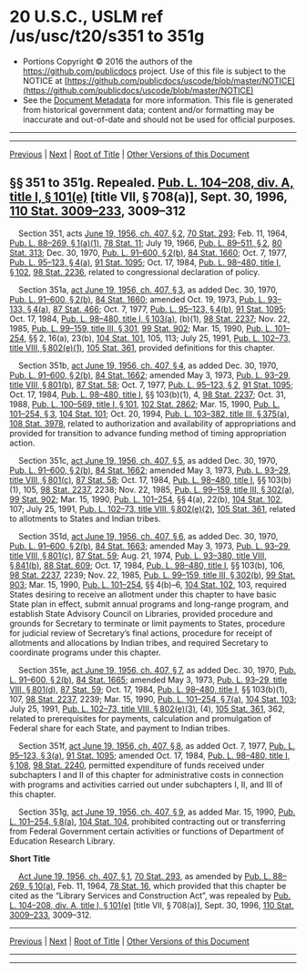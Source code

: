 ---
---

# 20 U.S.C., USLM ref /us/usc/t20/s351 to 351g

* Portions Copyright © 2016 the authors of the https://github.com/publicdocs project.
  Use of this file is subject to the NOTICE at [https://github.com/publicdocs/uscode/blob/master/NOTICE](https://github.com/publicdocs/uscode/blob/master/NOTICE)
* See the [Document Metadata](././../../../..//README.md) for more information.
  This file is generated from historical government data; content and/or formatting may be inaccurate and out-of-date and should not be used for official purposes.

----------
----------

[Previous](./../../../..//us/usc/t20/ch16/m__us_usc_t20_ch16.md) | [Next](./../../../..//us/usc/t20/ch16/schI/m__us_usc_t20_ch16_schI.md) | [Root of Title](./../../../../) | [Other Versions of this Document](https://publicdocs.github.io/go/links?ns=uslm&ref=%2Fus%2Fusc%2Ft20%2Fs351+to+351g)

## §§ 351 to 351g. Repealed. [Pub. L. 104–208, div. A, title I, § 101(e)][/us/pl/104/208/s101/e] \[title VII, § 708(a)\], Sept. 30, 1996, [110 Stat. 3009–233][/us/stat/110/3009-233], 3009–312

    Section 351, acts [June 19, 1956, ch. 407, § 2][/us/act/1956-06-19/ch407/s2], [70 Stat. 293][/us/stat/70/293]; Feb. 11, 1964, [Pub. L. 88–269, § 1(a)(1)][/us/pl/88/269/s1/a/1], [78 Stat. 11][/us/stat/78/11]; July 19, 1966, [Pub. L. 89–511, § 2][/us/pl/89/511/s2], [80 Stat. 313][/us/stat/80/313]; Dec. 30, 1970, [Pub. L. 91–600, § 2(b)][/us/pl/91/600/s2/b], [84 Stat. 1660][/us/stat/84/1660]; Oct. 7, 1977, [Pub. L. 95–123, § 4(a)][/us/pl/95/123/s4/a], [91 Stat. 1095][/us/stat/91/1095]; Oct. 17, 1984, [Pub. L. 98–480, title I, § 102][/us/pl/98/480/s102], [98 Stat. 2236][/us/stat/98/2236], related to congressional declaration of policy.

    Section 351a, [act June 19, 1956, ch. 407, § 3][/us/act/1956-06-19/ch407/s3], as added Dec. 30, 1970, [Pub. L. 91–600, § 2(b)][/us/pl/91/600/s2/b], [84 Stat. 1660][/us/stat/84/1660]; amended Oct. 19, 1973, [Pub. L. 93–133, § 4(a)][/us/pl/93/133/s4/a], [87 Stat. 466][/us/stat/87/466]; Oct. 7, 1977, [Pub. L. 95–123, § 4(b)][/us/pl/95/123/s4/b], [91 Stat. 1095][/us/stat/91/1095]; Oct. 17, 1984, [Pub. L. 98–480, title I, § 103(a)][/us/pl/98/480/s103/a], (b)(1), [98 Stat. 2237][/us/stat/98/2237]; Nov. 22, 1985, [Pub. L. 99–159, title III, § 301][/us/pl/99/159/s301], [99 Stat. 902][/us/stat/99/902]; Mar. 15, 1990, [Pub. L. 101–254][/us/pl/101/254], §§ 2, 16(a), 23(b), [104 Stat. 101][/us/stat/104/101], 105, 113; July 25, 1991, [Pub. L. 102–73, title VIII, § 802(e)(1)][/us/pl/102/73/s802/e/1], [105 Stat. 361][/us/stat/105/361], provided definitions for this chapter.

    Section 351b, [act June 19, 1956, ch. 407, § 4][/us/act/1956-06-19/ch407/s4], as added Dec. 30, 1970, [Pub. L. 91–600, § 2(b)][/us/pl/91/600/s2/b], [84 Stat. 1662][/us/stat/84/1662]; amended May 3, 1973, [Pub. L. 93–29, title VIII, § 801(b)][/us/pl/93/29/s801/b], [87 Stat. 58][/us/stat/87/58]; Oct. 7, 1977, [Pub. L. 95–123, § 2][/us/pl/95/123/s2], [91 Stat. 1095][/us/stat/91/1095]; Oct. 17, 1984, [Pub. L. 98–480, title I][/us/pl/98/480], §§ 103(b)(1), 4, [98 Stat. 2237][/us/stat/98/2237]; Oct. 31, 1988, [Pub. L. 100–569, title I, § 101][/us/pl/100/569/s101], [102 Stat. 2862][/us/stat/102/2862]; Mar. 15, 1990, [Pub. L. 101–254, § 3][/us/pl/101/254/s3], [104 Stat. 101][/us/stat/104/101]; Oct. 20, 1994, [Pub. L. 103–382, title III, § 375(a)][/us/pl/103/382/s375/a], [108 Stat. 3978][/us/stat/108/3978], related to authorization and availability of appropriations and provided for transition to advance funding method of timing appropriation action.

    Section 351c, [act June 19, 1956, ch. 407, § 5][/us/act/1956-06-19/ch407/s5], as added Dec. 30, 1970, [Pub. L. 91–600, § 2(b)][/us/pl/91/600/s2/b], [84 Stat. 1662][/us/stat/84/1662]; amended May 3, 1973, [Pub. L. 93–29, title VIII, § 801(c)][/us/pl/93/29/s801/c], [87 Stat. 58][/us/stat/87/58]; Oct. 17, 1984, [Pub. L. 98–480, title I][/us/pl/98/480], §§ 103(b)(1), 105, [98 Stat. 2237][/us/stat/98/2237], 2238; Nov. 22, 1985, [Pub. L. 99–159, title III, § 302(a)][/us/pl/99/159/s302/a], [99 Stat. 902][/us/stat/99/902]; Mar. 15, 1990, [Pub. L. 101–254][/us/pl/101/254], §§ 4(a), 22(b), [104 Stat. 102][/us/stat/104/102], 107; July 25, 1991, [Pub. L. 102–73, title VIII, § 802(e)(2)][/us/pl/102/73/s802/e/2], [105 Stat. 361][/us/stat/105/361], related to allotments to States and Indian tribes.

    Section 351d, [act June 19, 1956, ch. 407, § 6][/us/act/1956-06-19/ch407/s6], as added Dec. 30, 1970, [Pub. L. 91–600, § 2(b)][/us/pl/91/600/s2/b], [84 Stat. 1663][/us/stat/84/1663]; amended May 3, 1973, [Pub. L. 93–29, title VIII, § 801(c)][/us/pl/93/29/s801/c], [87 Stat. 59][/us/stat/87/59]; Aug. 21, 1974, [Pub. L. 93–380, title VIII, § 841(b)][/us/pl/93/380/s841/b], [88 Stat. 609][/us/stat/88/609]; Oct. 17, 1984, [Pub. L. 98–480, title I][/us/pl/98/480], §§ 103(b), 106, [98 Stat. 2237][/us/stat/98/2237], 2239; Nov. 22, 1985, [Pub. L. 99–159, title III, § 302(b)][/us/pl/99/159/s302/b], [99 Stat. 903][/us/stat/99/903]; Mar. 15, 1990, [Pub. L. 101–254][/us/pl/101/254], §§ 4(b)–6, [104 Stat. 102][/us/stat/104/102], 103, required States desiring to receive an allotment under this chapter to have basic State plan in effect, submit annual programs and long-range program, and establish State Advisory Council on Libraries, provided procedure and grounds for Secretary to terminate or limit payments to States, procedure for judicial review of Secretary’s final actions, procedure for receipt of allotments and allocations by Indian tribes, and required Secretary to coordinate programs under this chapter.

    Section 351e, [act June 19, 1956, ch. 407, § 7][/us/act/1956-06-19/ch407/s7], as added Dec. 30, 1970, [Pub. L. 91–600, § 2(b)][/us/pl/91/600/s2/b], [84 Stat. 1665][/us/stat/84/1665]; amended May 3, 1973, [Pub. L. 93–29, title VIII, § 801(d)][/us/pl/93/29/s801/d], [87 Stat. 59][/us/stat/87/59]; Oct. 17, 1984, [Pub. L. 98–480, title I][/us/pl/98/480], §§ 103(b)(1), 107, [98 Stat. 2237][/us/stat/98/2237], 2239; Mar. 15, 1990, [Pub. L. 101–254, § 7(a)][/us/pl/101/254/s7/a], [104 Stat. 103][/us/stat/104/103]; July 25, 1991, [Pub. L. 102–73, title VIII, § 802(e)(3)][/us/pl/102/73/s802/e/3], (4), [105 Stat. 361][/us/stat/105/361], 362, related to prerequisites for payments, calculation and promulgation of Federal share for each State, and payment to Indian tribes.

    Section 351f, [act June 19, 1956, ch. 407, § 8][/us/act/1956-06-19/ch407/s8], as added Oct. 7, 1977, [Pub. L. 95–123, § 3(a)][/us/pl/95/123/s3/a], [91 Stat. 1095][/us/stat/91/1095]; amended Oct. 17, 1984, [Pub. L. 98–480, title I, § 108][/us/pl/98/480/s108], [98 Stat. 2240][/us/stat/98/2240], permitted expenditure of funds received under subchapters I and II of this chapter for administrative costs in connection with programs and activities carried out under subchapters I, II, and III of this chapter.

    Section 351g, [act June 19, 1956, ch. 407, § 9][/us/act/1956-06-19/ch407/s9], as added Mar. 15, 1990, [Pub. L. 101–254, § 8(a)][/us/pl/101/254/s8/a], [104 Stat. 104][/us/stat/104/104], prohibited contracting out or transferring from Federal Government certain activities or functions of Department of Education Research Library.

 __Short Title__ 

    [Act June 19, 1956, ch. 407, § 1][/us/act/1956-06-19/ch407/s1], [70 Stat. 293][/us/stat/70/293], as amended by [Pub. L. 88–269, § 10(a)][/us/pl/88/269/s10/a], Feb. 11, 1964, [78 Stat. 16][/us/stat/78/16], which provided that this chapter be cited as the “Library Services and Construction Act”, was repealed by [Pub. L. 104–208, div. A, title I, § 101(e)][/us/pl/104/208/s101/e] \[title VII, § 708(a)\], Sept. 30, 1996, [110 Stat. 3009–233][/us/stat/110/3009-233], 3009–312.

----------

[Previous](./../../../..//us/usc/t20/ch16/m__us_usc_t20_ch16.md) | [Next](./../../../..//us/usc/t20/ch16/schI/m__us_usc_t20_ch16_schI.md) | [Root of Title](./../../../../) | [Other Versions of this Document](https://publicdocs.github.io/go/links?ns=uslm&ref=%2Fus%2Fusc%2Ft20%2Fs351+to+351g)

----------
----------

[/us/pl/104/208/s101/e]: https://publicdocs.github.io/go/links?ns=uslm&ref=%2Fus%2Fpl%2F104%2F208%2Fs101%2Fe
[/us/stat/110/3009-233]: https://publicdocs.github.io/go/links?ns=uslm&ref=%2Fus%2Fstat%2F110%2F3009-233
[/us/act/1956-06-19/ch407/s2]: https://publicdocs.github.io/go/links?ns=uslm&ref=%2Fus%2Fact%2F1956-06-19%2Fch407%2Fs2
[/us/stat/70/293]: https://publicdocs.github.io/go/links?ns=uslm&ref=%2Fus%2Fstat%2F70%2F293
[/us/pl/88/269/s1/a/1]: https://publicdocs.github.io/go/links?ns=uslm&ref=%2Fus%2Fpl%2F88%2F269%2Fs1%2Fa%2F1
[/us/stat/78/11]: https://publicdocs.github.io/go/links?ns=uslm&ref=%2Fus%2Fstat%2F78%2F11
[/us/pl/89/511/s2]: https://publicdocs.github.io/go/links?ns=uslm&ref=%2Fus%2Fpl%2F89%2F511%2Fs2
[/us/stat/80/313]: https://publicdocs.github.io/go/links?ns=uslm&ref=%2Fus%2Fstat%2F80%2F313
[/us/pl/91/600/s2/b]: https://publicdocs.github.io/go/links?ns=uslm&ref=%2Fus%2Fpl%2F91%2F600%2Fs2%2Fb
[/us/stat/84/1660]: https://publicdocs.github.io/go/links?ns=uslm&ref=%2Fus%2Fstat%2F84%2F1660
[/us/pl/95/123/s4/a]: https://publicdocs.github.io/go/links?ns=uslm&ref=%2Fus%2Fpl%2F95%2F123%2Fs4%2Fa
[/us/stat/91/1095]: https://publicdocs.github.io/go/links?ns=uslm&ref=%2Fus%2Fstat%2F91%2F1095
[/us/pl/98/480/s102]: https://publicdocs.github.io/go/links?ns=uslm&ref=%2Fus%2Fpl%2F98%2F480%2Fs102
[/us/stat/98/2236]: https://publicdocs.github.io/go/links?ns=uslm&ref=%2Fus%2Fstat%2F98%2F2236
[/us/act/1956-06-19/ch407/s3]: https://publicdocs.github.io/go/links?ns=uslm&ref=%2Fus%2Fact%2F1956-06-19%2Fch407%2Fs3
[/us/pl/91/600/s2/b]: https://publicdocs.github.io/go/links?ns=uslm&ref=%2Fus%2Fpl%2F91%2F600%2Fs2%2Fb
[/us/stat/84/1660]: https://publicdocs.github.io/go/links?ns=uslm&ref=%2Fus%2Fstat%2F84%2F1660
[/us/pl/93/133/s4/a]: https://publicdocs.github.io/go/links?ns=uslm&ref=%2Fus%2Fpl%2F93%2F133%2Fs4%2Fa
[/us/stat/87/466]: https://publicdocs.github.io/go/links?ns=uslm&ref=%2Fus%2Fstat%2F87%2F466
[/us/pl/95/123/s4/b]: https://publicdocs.github.io/go/links?ns=uslm&ref=%2Fus%2Fpl%2F95%2F123%2Fs4%2Fb
[/us/stat/91/1095]: https://publicdocs.github.io/go/links?ns=uslm&ref=%2Fus%2Fstat%2F91%2F1095
[/us/pl/98/480/s103/a]: https://publicdocs.github.io/go/links?ns=uslm&ref=%2Fus%2Fpl%2F98%2F480%2Fs103%2Fa
[/us/stat/98/2237]: https://publicdocs.github.io/go/links?ns=uslm&ref=%2Fus%2Fstat%2F98%2F2237
[/us/pl/99/159/s301]: https://publicdocs.github.io/go/links?ns=uslm&ref=%2Fus%2Fpl%2F99%2F159%2Fs301
[/us/stat/99/902]: https://publicdocs.github.io/go/links?ns=uslm&ref=%2Fus%2Fstat%2F99%2F902
[/us/pl/101/254]: https://publicdocs.github.io/go/links?ns=uslm&ref=%2Fus%2Fpl%2F101%2F254
[/us/stat/104/101]: https://publicdocs.github.io/go/links?ns=uslm&ref=%2Fus%2Fstat%2F104%2F101
[/us/pl/102/73/s802/e/1]: https://publicdocs.github.io/go/links?ns=uslm&ref=%2Fus%2Fpl%2F102%2F73%2Fs802%2Fe%2F1
[/us/stat/105/361]: https://publicdocs.github.io/go/links?ns=uslm&ref=%2Fus%2Fstat%2F105%2F361
[/us/act/1956-06-19/ch407/s4]: https://publicdocs.github.io/go/links?ns=uslm&ref=%2Fus%2Fact%2F1956-06-19%2Fch407%2Fs4
[/us/pl/91/600/s2/b]: https://publicdocs.github.io/go/links?ns=uslm&ref=%2Fus%2Fpl%2F91%2F600%2Fs2%2Fb
[/us/stat/84/1662]: https://publicdocs.github.io/go/links?ns=uslm&ref=%2Fus%2Fstat%2F84%2F1662
[/us/pl/93/29/s801/b]: https://publicdocs.github.io/go/links?ns=uslm&ref=%2Fus%2Fpl%2F93%2F29%2Fs801%2Fb
[/us/stat/87/58]: https://publicdocs.github.io/go/links?ns=uslm&ref=%2Fus%2Fstat%2F87%2F58
[/us/pl/95/123/s2]: https://publicdocs.github.io/go/links?ns=uslm&ref=%2Fus%2Fpl%2F95%2F123%2Fs2
[/us/stat/91/1095]: https://publicdocs.github.io/go/links?ns=uslm&ref=%2Fus%2Fstat%2F91%2F1095
[/us/pl/98/480]: https://publicdocs.github.io/go/links?ns=uslm&ref=%2Fus%2Fpl%2F98%2F480
[/us/stat/98/2237]: https://publicdocs.github.io/go/links?ns=uslm&ref=%2Fus%2Fstat%2F98%2F2237
[/us/pl/100/569/s101]: https://publicdocs.github.io/go/links?ns=uslm&ref=%2Fus%2Fpl%2F100%2F569%2Fs101
[/us/stat/102/2862]: https://publicdocs.github.io/go/links?ns=uslm&ref=%2Fus%2Fstat%2F102%2F2862
[/us/pl/101/254/s3]: https://publicdocs.github.io/go/links?ns=uslm&ref=%2Fus%2Fpl%2F101%2F254%2Fs3
[/us/stat/104/101]: https://publicdocs.github.io/go/links?ns=uslm&ref=%2Fus%2Fstat%2F104%2F101
[/us/pl/103/382/s375/a]: https://publicdocs.github.io/go/links?ns=uslm&ref=%2Fus%2Fpl%2F103%2F382%2Fs375%2Fa
[/us/stat/108/3978]: https://publicdocs.github.io/go/links?ns=uslm&ref=%2Fus%2Fstat%2F108%2F3978
[/us/act/1956-06-19/ch407/s5]: https://publicdocs.github.io/go/links?ns=uslm&ref=%2Fus%2Fact%2F1956-06-19%2Fch407%2Fs5
[/us/pl/91/600/s2/b]: https://publicdocs.github.io/go/links?ns=uslm&ref=%2Fus%2Fpl%2F91%2F600%2Fs2%2Fb
[/us/stat/84/1662]: https://publicdocs.github.io/go/links?ns=uslm&ref=%2Fus%2Fstat%2F84%2F1662
[/us/pl/93/29/s801/c]: https://publicdocs.github.io/go/links?ns=uslm&ref=%2Fus%2Fpl%2F93%2F29%2Fs801%2Fc
[/us/stat/87/58]: https://publicdocs.github.io/go/links?ns=uslm&ref=%2Fus%2Fstat%2F87%2F58
[/us/pl/98/480]: https://publicdocs.github.io/go/links?ns=uslm&ref=%2Fus%2Fpl%2F98%2F480
[/us/stat/98/2237]: https://publicdocs.github.io/go/links?ns=uslm&ref=%2Fus%2Fstat%2F98%2F2237
[/us/pl/99/159/s302/a]: https://publicdocs.github.io/go/links?ns=uslm&ref=%2Fus%2Fpl%2F99%2F159%2Fs302%2Fa
[/us/stat/99/902]: https://publicdocs.github.io/go/links?ns=uslm&ref=%2Fus%2Fstat%2F99%2F902
[/us/pl/101/254]: https://publicdocs.github.io/go/links?ns=uslm&ref=%2Fus%2Fpl%2F101%2F254
[/us/stat/104/102]: https://publicdocs.github.io/go/links?ns=uslm&ref=%2Fus%2Fstat%2F104%2F102
[/us/pl/102/73/s802/e/2]: https://publicdocs.github.io/go/links?ns=uslm&ref=%2Fus%2Fpl%2F102%2F73%2Fs802%2Fe%2F2
[/us/stat/105/361]: https://publicdocs.github.io/go/links?ns=uslm&ref=%2Fus%2Fstat%2F105%2F361
[/us/act/1956-06-19/ch407/s6]: https://publicdocs.github.io/go/links?ns=uslm&ref=%2Fus%2Fact%2F1956-06-19%2Fch407%2Fs6
[/us/pl/91/600/s2/b]: https://publicdocs.github.io/go/links?ns=uslm&ref=%2Fus%2Fpl%2F91%2F600%2Fs2%2Fb
[/us/stat/84/1663]: https://publicdocs.github.io/go/links?ns=uslm&ref=%2Fus%2Fstat%2F84%2F1663
[/us/pl/93/29/s801/c]: https://publicdocs.github.io/go/links?ns=uslm&ref=%2Fus%2Fpl%2F93%2F29%2Fs801%2Fc
[/us/stat/87/59]: https://publicdocs.github.io/go/links?ns=uslm&ref=%2Fus%2Fstat%2F87%2F59
[/us/pl/93/380/s841/b]: https://publicdocs.github.io/go/links?ns=uslm&ref=%2Fus%2Fpl%2F93%2F380%2Fs841%2Fb
[/us/stat/88/609]: https://publicdocs.github.io/go/links?ns=uslm&ref=%2Fus%2Fstat%2F88%2F609
[/us/pl/98/480]: https://publicdocs.github.io/go/links?ns=uslm&ref=%2Fus%2Fpl%2F98%2F480
[/us/stat/98/2237]: https://publicdocs.github.io/go/links?ns=uslm&ref=%2Fus%2Fstat%2F98%2F2237
[/us/pl/99/159/s302/b]: https://publicdocs.github.io/go/links?ns=uslm&ref=%2Fus%2Fpl%2F99%2F159%2Fs302%2Fb
[/us/stat/99/903]: https://publicdocs.github.io/go/links?ns=uslm&ref=%2Fus%2Fstat%2F99%2F903
[/us/pl/101/254]: https://publicdocs.github.io/go/links?ns=uslm&ref=%2Fus%2Fpl%2F101%2F254
[/us/stat/104/102]: https://publicdocs.github.io/go/links?ns=uslm&ref=%2Fus%2Fstat%2F104%2F102
[/us/act/1956-06-19/ch407/s7]: https://publicdocs.github.io/go/links?ns=uslm&ref=%2Fus%2Fact%2F1956-06-19%2Fch407%2Fs7
[/us/pl/91/600/s2/b]: https://publicdocs.github.io/go/links?ns=uslm&ref=%2Fus%2Fpl%2F91%2F600%2Fs2%2Fb
[/us/stat/84/1665]: https://publicdocs.github.io/go/links?ns=uslm&ref=%2Fus%2Fstat%2F84%2F1665
[/us/pl/93/29/s801/d]: https://publicdocs.github.io/go/links?ns=uslm&ref=%2Fus%2Fpl%2F93%2F29%2Fs801%2Fd
[/us/stat/87/59]: https://publicdocs.github.io/go/links?ns=uslm&ref=%2Fus%2Fstat%2F87%2F59
[/us/pl/98/480]: https://publicdocs.github.io/go/links?ns=uslm&ref=%2Fus%2Fpl%2F98%2F480
[/us/stat/98/2237]: https://publicdocs.github.io/go/links?ns=uslm&ref=%2Fus%2Fstat%2F98%2F2237
[/us/pl/101/254/s7/a]: https://publicdocs.github.io/go/links?ns=uslm&ref=%2Fus%2Fpl%2F101%2F254%2Fs7%2Fa
[/us/stat/104/103]: https://publicdocs.github.io/go/links?ns=uslm&ref=%2Fus%2Fstat%2F104%2F103
[/us/pl/102/73/s802/e/3]: https://publicdocs.github.io/go/links?ns=uslm&ref=%2Fus%2Fpl%2F102%2F73%2Fs802%2Fe%2F3
[/us/stat/105/361]: https://publicdocs.github.io/go/links?ns=uslm&ref=%2Fus%2Fstat%2F105%2F361
[/us/act/1956-06-19/ch407/s8]: https://publicdocs.github.io/go/links?ns=uslm&ref=%2Fus%2Fact%2F1956-06-19%2Fch407%2Fs8
[/us/pl/95/123/s3/a]: https://publicdocs.github.io/go/links?ns=uslm&ref=%2Fus%2Fpl%2F95%2F123%2Fs3%2Fa
[/us/stat/91/1095]: https://publicdocs.github.io/go/links?ns=uslm&ref=%2Fus%2Fstat%2F91%2F1095
[/us/pl/98/480/s108]: https://publicdocs.github.io/go/links?ns=uslm&ref=%2Fus%2Fpl%2F98%2F480%2Fs108
[/us/stat/98/2240]: https://publicdocs.github.io/go/links?ns=uslm&ref=%2Fus%2Fstat%2F98%2F2240
[/us/act/1956-06-19/ch407/s9]: https://publicdocs.github.io/go/links?ns=uslm&ref=%2Fus%2Fact%2F1956-06-19%2Fch407%2Fs9
[/us/pl/101/254/s8/a]: https://publicdocs.github.io/go/links?ns=uslm&ref=%2Fus%2Fpl%2F101%2F254%2Fs8%2Fa
[/us/stat/104/104]: https://publicdocs.github.io/go/links?ns=uslm&ref=%2Fus%2Fstat%2F104%2F104
[/us/act/1956-06-19/ch407/s1]: https://publicdocs.github.io/go/links?ns=uslm&ref=%2Fus%2Fact%2F1956-06-19%2Fch407%2Fs1
[/us/stat/70/293]: https://publicdocs.github.io/go/links?ns=uslm&ref=%2Fus%2Fstat%2F70%2F293
[/us/pl/88/269/s10/a]: https://publicdocs.github.io/go/links?ns=uslm&ref=%2Fus%2Fpl%2F88%2F269%2Fs10%2Fa
[/us/stat/78/16]: https://publicdocs.github.io/go/links?ns=uslm&ref=%2Fus%2Fstat%2F78%2F16
[/us/pl/104/208/s101/e]: https://publicdocs.github.io/go/links?ns=uslm&ref=%2Fus%2Fpl%2F104%2F208%2Fs101%2Fe
[/us/stat/110/3009-233]: https://publicdocs.github.io/go/links?ns=uslm&ref=%2Fus%2Fstat%2F110%2F3009-233


